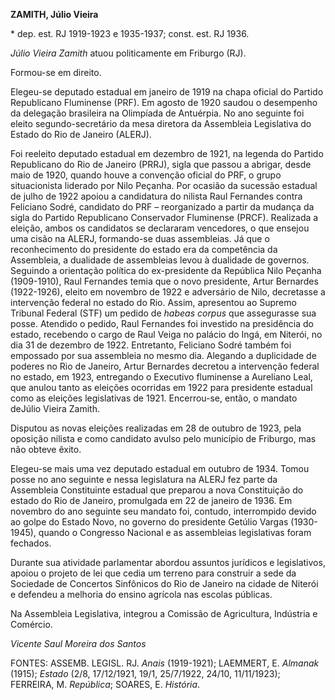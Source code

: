 **ZAMITH, Júlio Vieira**

\* dep. est. RJ 1919-1923 e 1935-1937; const. est. RJ 1936.

*Júlio Vieira Zamith* atuou politicamente em Friburgo (RJ).

Formou-se em direito.

Elegeu-se deputado estadual em janeiro de 1919 na chapa oficial do
Partido Republicano Fluminense (PRF). Em agosto de 1920 saudou o
desempenho da delegação brasileira na Olimpíada de Antuérpia. No ano
seguinte foi eleito segundo-secretário da mesa diretora da Assembleia
Legislativa do Estado do Rio de Janeiro (ALERJ).

Foi reeleito deputado estadual em dezembro de 1921, na legenda do
Partido Republicano do Rio de Janeiro (PRRJ), sigla que passou a
abrigar, desde maio de 1920, quando houve a convenção oficial do PRF, o
grupo situacionista liderado por Nilo Peçanha. Por ocasião da sucessão
estadual de julho de 1922 apoiou a candidatura do nilista Raul Fernandes
contra Feliciano Sodré, candidato do PRF – reorganizado a partir da
mudança da sigla do Partido Republicano Conservador Fluminense (PRCF).
Realizada a eleição, ambos os candidatos se declararam vencedores, o que
ensejou uma cisão na ALERJ, formando-se duas assembleias. Já que o
reconhecimento do presidente do estado era da competência da Assembleia,
a dualidade de assembleias levou à dualidade de governos. Seguindo a
orientação política do ex-presidente da República Nilo Peçanha
(1909-1910), Raul Fernandes temia que o novo presidente, Artur Bernardes
(1922-1926), eleito em novembro de 1922 e adversário de Nilo, decretasse
a intervenção federal no estado do Rio. Assim, apresentou ao Supremo
Tribunal Federal (STF) um pedido de *habeas corpus* que assegurasse sua
posse. Atendido o pedido, Raul Fernandes foi investido na presidência do
estado, recebendo o cargo de Raul Veiga no palácio do Ingá, em Niterói,
no dia 31 de dezembro de 1922. Entretanto, Feliciano Sodré também foi
empossado por sua assembleia no mesmo dia. Alegando a duplicidade de
poderes no Rio de Janeiro, Artur Bernardes decretou a intervenção
federal no estado, em 1923, entregando o Executivo fluminense a
Aureliano Leal, que anulou tanto as eleições ocorridas em 1922 para
presidente estadual como as eleições legislativas de 1921. Encerrou-se,
então, o mandato deJúlio Vieira Zamith.

Disputou as novas eleições realizadas em 28 de outubro de 1923, pela
oposição nilista e como candidato avulso pelo município de Friburgo, mas
não obteve êxito.

Elegeu-se mais uma vez deputado estadual em outubro de 1934. Tomou posse
no ano seguinte e nessa legislatura na ALERJ fez parte da Assembleia
Constituinte estadual que preparou a nova Constituição do estado do Rio
de Janeiro, promulgada em 22 de janeiro de 1936. Em novembro do ano
seguinte seu mandato foi, contudo, interrompido devido ao golpe do
Estado Novo, no governo do presidente Getúlio Vargas (1930-1945), quando
o Congresso Nacional e as assembleias legislativas foram fechados.

Durante sua atividade parlamentar abordou assuntos jurídicos e
legislativos, apoiou o projeto de lei que cedia um terreno para
construir a sede da Sociedade de Concertos Sinfônicos do Rio de Janeiro
na cidade de Niterói e defendeu a melhoria do ensino agrícola nas
escolas públicas.

Na Assembleia Legislativa, integrou a Comissão de Agricultura, Indústria
e Comércio.

*Vicente Saul Moreira dos Santos*

FONTES: ASSEMB. LEGISL. RJ. *Anais* (1919-1921); LAEMMERT, E. *Almanak*
(1915); *Estado* (2/8, 17/12/1921, 19/1, 25/7/1922, 24/10, 11/11/1923);
FERREIRA, M. *República*; SOARES, E. *História*.
